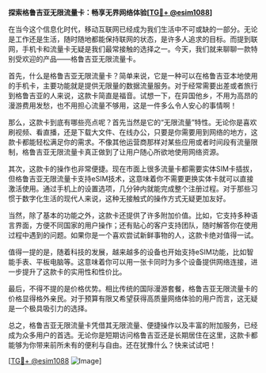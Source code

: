 **探索格鲁吉亚无限流量卡：畅享无界网络体验[[TG💪+ @esim1088](https://t.me/s/esim1088)]**

在当今这个信息化时代，移动互联网已经成为我们生活中不可或缺的一部分。无论是工作还是生活，随时随地都能保持联网的状态，是许多人追求的目标。而提到联网，手机卡和流量卡无疑是我们最常接触的选择之一。今天，我们就来聊聊一款特别受欢迎的产品——格鲁吉亚无限流量卡。

首先，什么是格鲁吉亚无限流量卡？简单来说，它是一种可以在格鲁吉亚本地使用的手机卡，主要功能就是提供无限量的数据流量服务。对于经常需要出差或者旅行到格鲁吉亚的人来说，这款卡简直是福音。试想一下，在异国他乡，不用为高昂的漫游费用发愁，也不用担心流量不够用，这是一件多么令人安心的事情啊！

那么，这款卡到底有哪些亮点呢？首先当然是它的“无限流量”特性。无论你是喜欢刷视频、看直播，还是下载大文件、在线办公，只要是你需要用到网络的地方，这款卡都能轻松满足你的需求。不像其他运营商那样对某些应用或者时间段有流量限制，格鲁吉亚无限流量卡真正做到了让用户随心所欲地使用网络资源。

其次，这款卡的操作也非常便捷。现在市面上很多流量卡都需要实体SIM卡插拔，但格鲁吉亚无限流量卡支持eSIM技术，这意味着你不需要更换实体卡就可以直接激活使用。通过手机上的设置选项，几分钟内就能完成整个注册过程。对于那些习惯于数字化生活的现代人来说，这种无接触式的操作方式无疑更加友好。

当然，除了基本的功能之外，这款卡还提供了许多附加价值。比如，它支持多种语言界面，方便不同国家的用户操作；还有贴心的客户支持团队，随时解答你在使用过程中遇到的问题。如果你是一个喜欢尝试新鲜事物的人，这款卡绝对值得一试。

值得一提的是，随着科技的发展，越来越多的设备也开始支持eSIM功能，比如智能手表、平板电脑等。这意味着你可以用一张卡同时为多个设备提供网络连接，进一步提升了这款卡的实用性和性价比。

最后，不得不提的是价格优势。相比传统的国际漫游套餐，格鲁吉亚无限流量卡的价格显得格外亲民。对于预算有限又希望获得高质量网络体验的用户而言，这无疑是一个极具吸引力的选择。

总之，格鲁吉亚无限流量卡凭借其无限流量、便捷操作以及丰富的附加服务，已经成为众多用户的首选。无论你是短期访问格鲁吉亚还是长期居住在这里，这款卡都能够为你带来前所未有的便利与自由。还在犹豫什么？快来试试吧！

[[TG💪+ @esim1088](https://t.me/s/esim1088) ![Image](https://i.postimg.cc/4NQfJmqS/Snipaste-2025-05-13-00-14-12.png)]
